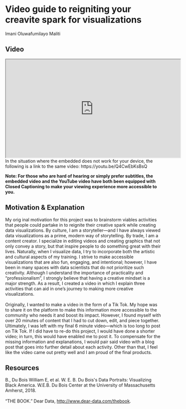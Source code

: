 # Video guide to reigniting your creavite spark for visualizations 
Imani Oluwafumilayo Maliti 

## Video 

<iframe width="560" height="315" src="https://www.youtube.com/embed/Q4CwEbKsBsQ" data-external= "1" allowfullscreen></iframe>

<br />
In the situation where the embedded does not work for your device, the following is a link to the same video: https://youtu.be/Q4CwEbKsBsQ
<br />

<strong> Note: For those who are hard of hearing or simply prefer subtitles, the embedded video and the YouTube video have both been equipped with Closed Captioning to make your viewing experience more accessible to you. </strong> 

## Motivation & Explanation

My orig inal motivation for this project was to brainstorm viables activities that people could partake in to reignite their creative spark while creating data visualizations. By culture, I am a storyteller—and I have always viewed data visualizations as a prime, modern way of storytelling. By trade, I am a content creator. I specialize in editing videos and creating graphics that not only convey a story, but that inspire people to do something great with their lives. Naturally, when I visualize data, I try to incorporate both the artistic and cultural aspects of my training. I strive to make accessible visualizations that are also fun, engaging, and intentional; however, I have been in many spaces with data scientists that do not prioritize such creativity. Although I understand the importance of practicality and “professionalism”, I strongly believe that having a creative mindset is a major strength. As a result, I created a video in which I explain three activities that can aid in one’s journey to making more creative visualizations.<br />
<br />
Originally, I wanted to make a video in the form of a Tik Tok. My hope was to share it on the platform to make this information more accessible to the community who needs it and boost its impact. However, I found myself with over 20 minutes of content that I had to cut down, edit, and piece together. Ultimately, I was left with my final 6 minute video—which is too long to post on Tik Tok. If I did have to re-do this project, I would have done a shorter video; in turn, this would have enabled me to post it. To compensate for the missing information and explanations, I would pair said video with a blog post that goes into further detail about each activity. Other than that, I feel like the video came out pretty well and I am proud of the final products.


## Resources
B., Du Bois William E, et al. W. E. B. Du Bois's Data Portraits: Visualizing Black America. W.E.B. Du Bois Center at the University of Massachusetts Amherst, 2018.<br/>
<br/> “THE BOOK.” Dear Data, http://www.dear-data.com/thebook.
